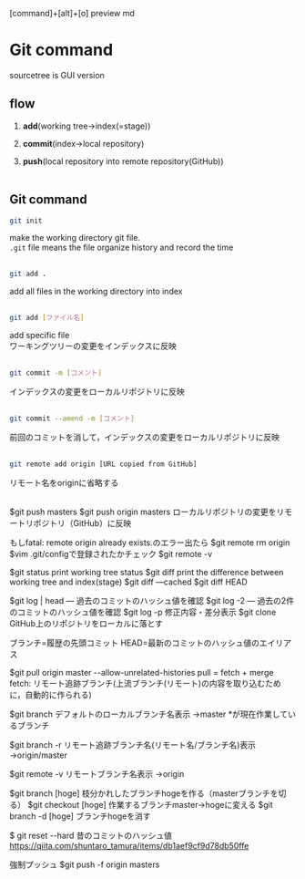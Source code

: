[command]+[alt]+[o]
preview md

# Git command
sourcetree is GUI version


## flow

1. __add__(working tree→index(=stage))

2. __commit__(index→local repository)

3. __push__(local repository into remote repository(GitHub))<br><br>


## Git command

```bash
git init
```
make the working directory git file. <br>
`.git` file means the file organize history and record the time<br><br>

```bash
git add . 
```
add all files in the working directory into index<br><br>

```bash
git add [ファイル名]
```
add specific file<br>
ワーキングツリーの変更をインデックスに反映<br><br>

```bash
git commit -m [コメント]
```
インデックスの変更をローカルリポジトリに反映<br><br>

```bash
git commit --amend -m [コメント]
```
前回のコミットを消して，インデックスの変更をローカルリポジトリに反映<br><br>

```bash
git remote add origin [URL copied from GitHub]
```
リモート名をoriginに省略する<br><br>

$git push <URL copied from GitHub> masters
$git push origin masters
ローカルリポジトリの変更をリモートリポジトリ（GitHub）に反映

もしfatal: remote origin already exists.のエラー出たら
$git remote rm origin
$vim .git/configで登録されたかチェック
$git remote -v






$git status
print working tree status
$git diff 
print the difference between working tree and index(stage)
$git diff —cached
$git diff HEAD

$git log | head — 過去のコミットのハッシュ値を確認
$git log -2 — 過去の2件のコミットのハッシュ値を確認
$git log -p 修正内容・差分表示
$git clone <URL fetched from GitHub> 
GitHub上のリポジトリをローカルに落とす

ブランチ=履歴の先頭コミット
HEAD=最新のコミットのハッシュ値のエイリアス

$git pull origin master --allow-unrelated-histories
pull = fetch + merge
fetch: リモート追跡ブランチ(上流ブランチ(リモート)の内容を取り込むために，自動的に作られる)

$git branch
デフォルトのローカルブランチ名表示
→master
*が現在作業しているブランチ

$git branch -r
リモート追跡ブランチ名(リモート名/ブランチ名)表示
→origin/master

$git remote -v
リモートブランチ名表示
→origin

$git branch [hoge]
枝分かれしたブランチhogeを作る（masterブランチを切る）
$git checkout [hoge]
作業するブランチmaster→hogeに変える
$git branch -d [hoge]
ブランチhogeを消す

$ git reset --hard 昔のコミットのハッシュ値
https://qiita.com/shuntaro_tamura/items/db1aef9cf9d78db50ffe

強制プッシュ
$git push -f origin masters

